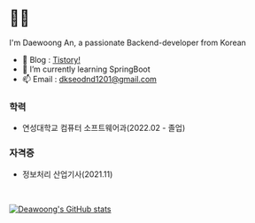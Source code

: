 # 🙌🏻
I'm Daewoong An, a passionate Backend-developer from Korean
<br>

- :book: Blog : <a href="https://woongzzi.tistory.com/">Tistory!</a></li>
- 🌱 I’m currently learning SpringBoot
- 📫 Email : dkseodnd1201@gmail.com
</ui>

### 학력
- 연성대학교 컴퓨터 소프트웨어과(2022.02 - 졸업)

### 자격증
- 정보처리 산업기사(2021.11)

<br>

[![Deawoong's GitHub stats](https://github-readme-stats.vercel.app/api?username=dkseodnd1201)](https://github.com/anuraghazra/github-readme-stats)
<!-- [![Top Langs](https://github-readme-stats.vercel.app/api/top-langs/?username=dkseodnd1201&layout=compact)](https://github.com/anuraghazra/github-readme-stats) -->
